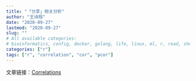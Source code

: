 ```yaml
---
title: "「分享」相关分析"
author: "王诗翔"
date: "2020-09-27"
lastmod: "2020-09-27"
slug: ""
# All available categories:
# bioinformatics, config, docker, golang, life, linux, ml, r, read, shell, thinking
categories: ["r"]
tags: ["r", "correlation", "cor", "pcor"]
---
```



文章链接：[Correlations](http://bradleyboehmke.github.io/tutorials/correlations)
